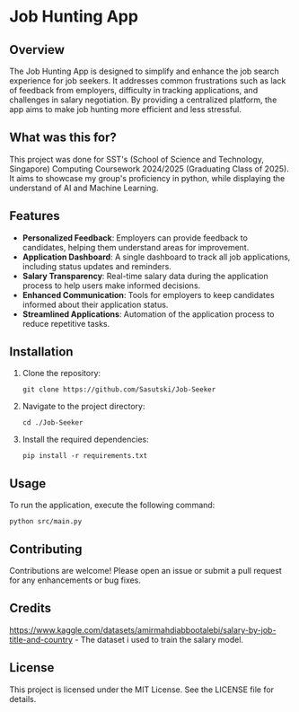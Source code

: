 # Job Hunting App

## Overview
The Job Hunting App is designed to simplify and enhance the job search experience for job seekers. It addresses common frustrations such as lack of feedback from employers, difficulty in tracking applications, and challenges in salary negotiation. By providing a centralized platform, the app aims to make job hunting more efficient and less stressful.

## What was this for?
This project was done for SST's (School of Science and Technology, Singapore) Computing Coursework 2024/2025 (Graduating Class of 2025). It aims to showcase my group's proficiency in python, while displaying the understand of AI and Machine Learning. 

## Features
- **Personalized Feedback**: Employers can provide feedback to candidates, helping them understand areas for improvement.
- **Application Dashboard**: A single dashboard to track all job applications, including status updates and reminders.
- **Salary Transparency**: Real-time salary data during the application process to help users make informed decisions.
- **Enhanced Communication**: Tools for employers to keep candidates informed about their application status.
- **Streamlined Applications**: Automation of the application process to reduce repetitive tasks.

## Installation
1. Clone the repository:
   ```
   git clone https://github.com/Sasutski/Job-Seeker
   ```
2. Navigate to the project directory:
   ```
   cd ./Job-Seeker
   ```
3. Install the required dependencies:
   ```
   pip install -r requirements.txt
   ```

## Usage
To run the application, execute the following command:
```
python src/main.py
```

## Contributing
Contributions are welcome! Please open an issue or submit a pull request for any enhancements or bug fixes.

## Credits
https://www.kaggle.com/datasets/amirmahdiabbootalebi/salary-by-job-title-and-country - The dataset i used to train the salary model.

## License
This project is licensed under the MIT License. See the LICENSE file for details.